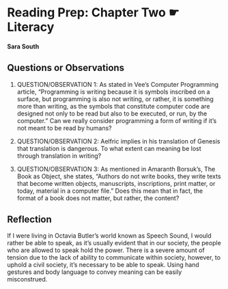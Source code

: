# Reading Prep: Chapter Two ☛ Literacy

#### Sara South

## Questions or Observations

1. QUESTION/OBSERVATION 1: As stated in Vee’s Computer Programming article, “Programming is writing because it is symbols inscribed on a surface, but programming is also not writing, or rather, it is something more than writing, as the symbols that constitute computer code are designed not only to be read but also to be executed, or run, by the computer.” Can we really consider programming a form of writing if it’s not meant to be read by humans?


2. QUESTION/OBSERVATION 2:  Aelfric implies in his translation of Genesis that translation is dangerous. To what extent can meaning be lost through translation in writing?

3. QUESTION/OBSERVATION 3: As mentioned in Amaranth Borsuk’s, The Book as Object, she states, “Authors do not write books, they write texts that become written objects, manuscripts, inscriptions, print matter, or today, material in a computer file.” Does this mean that in fact, the format of a book does not matter, but rather, the content?

## Reflection
If I were living in Octavia Butler’s world known as Speech Sound, I would rather be able to speak, as it’s usually evident that in our society, the people who are allowed to speak hold the power. There is a severe amount of tension due to the lack of ability to communicate within society, however, to uphold a civil society, it’s necessary to be able to speak. Using hand gestures and body language to convey meaning can be easily misconstrued.

